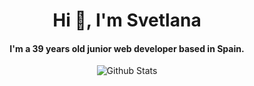 <h1 align="center">Hi 👋, I'm Svetlana</h1>
<h4 align="center">I'm a 39 years old junior web developer based in Spain.</h4>
<p align="center">
        <img src="https://raw.githubusercontent.com/bornmay/bornmay/Update/svg/Bottom.svg" alt="Github Stats" />
</p>
